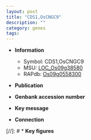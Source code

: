```yaml
---
layout: post
title: "CDS1,OsCNGC9"
description: ""
category: genes
tags: 
---
```


* **Information**  
    + Symbol: CDS1,OsCNGC9  
    + MSU: [LOC_Os09g38580](http://rice.uga.edu/cgi-bin/ORF_infopage.cgi?orf=LOC_Os09g38580)  
    + RAPdb: [Os09g0558300](http://rapdb.dna.affrc.go.jp/viewer/gbrowse_details/irgsp1?name=Os09g0558300)  

* **Publication**  

* **Genbank accession number**  

* **Key message**  

* **Connection**  

[//]: # * **Key figures**  


